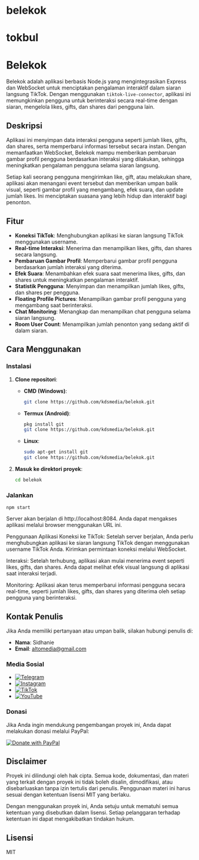 # belekok
# tokbul

# Belekok

Belekok adalah aplikasi berbasis Node.js yang mengintegrasikan Express dan WebSocket untuk menciptakan pengalaman interaktif dalam siaran langsung TikTok. Dengan menggunakan `tiktok-live-connector`, aplikasi ini memungkinkan pengguna untuk berinteraksi secara real-time dengan siaran, mengelola likes, gifts, dan shares dari pengguna lain.

## Deskripsi

Aplikasi ini menyimpan data interaksi pengguna seperti jumlah likes, gifts, dan shares, serta memperbarui informasi tersebut secara instan. Dengan memanfaatkan WebSocket, Belekok mampu memberikan pembaruan gambar profil pengguna berdasarkan interaksi yang dilakukan, sehingga meningkatkan pengalaman pengguna selama siaran langsung.

Setiap kali seorang pengguna mengirimkan like, gift, atau melakukan share, aplikasi akan menangani event tersebut dan memberikan umpan balik visual, seperti gambar profil yang mengambang, efek suara, dan update jumlah likes. Ini menciptakan suasana yang lebih hidup dan interaktif bagi penonton.

## Fitur

- **Koneksi TikTok**: Menghubungkan aplikasi ke siaran langsung TikTok menggunakan username.
- **Real-time Interaksi**: Menerima dan menampilkan likes, gifts, dan shares secara langsung.
- **Pembaruan Gambar Profil**: Memperbarui gambar profil pengguna berdasarkan jumlah interaksi yang diterima.
- **Efek Suara**: Menambahkan efek suara saat menerima likes, gifts, dan shares untuk meningkatkan pengalaman interaktif.
- **Statistik Pengguna**: Menyimpan dan menampilkan jumlah likes, gifts, dan shares per pengguna.
- **Floating Profile Pictures**: Menampilkan gambar profil pengguna yang mengambang saat berinteraksi.
- **Chat Monitoring**: Menangkap dan menampilkan chat pengguna selama siaran langsung.
- **Room User Count**: Menampilkan jumlah penonton yang sedang aktif di dalam siaran.

## Cara Menggunakan

### Instalasi

1. **Clone repositori**:

   - **CMD (Windows)**:
     ```bash
     git clone https://github.com/kdsmedia/belekok.git
     ```

   - **Termux (Android)**:
     ```bash
     pkg install git
     git clone https://github.com/kdsmedia/belekok.git
     ```

   - **Linux**:
     ```bash
     sudo apt-get install git
     git clone https://github.com/kdsmedia/belekok.git
     ```

2. **Masuk ke direktori proyek**:
   ```bash
   cd belekok
   ```
   
### Jalankan

   ```
   npm start
   ```


Server akan berjalan di http://localhost:8084. Anda dapat mengakses aplikasi melalui browser menggunakan URL ini.

Penggunaan Aplikasi
Koneksi ke TikTok: Setelah server berjalan, Anda perlu menghubungkan aplikasi ke siaran langsung TikTok dengan menggunakan username TikTok Anda. Kirimkan permintaan koneksi melalui WebSocket.

Interaksi: Setelah terhubung, aplikasi akan mulai menerima event seperti likes, gifts, dan shares. Anda dapat melihat efek visual langsung di aplikasi saat interaksi terjadi.

Monitoring: Aplikasi akan terus memperbarui informasi pengguna secara real-time, seperti jumlah likes, gifts, dan shares yang diterima oleh setiap pengguna yang berinteraksi.



## Kontak Penulis

Jika Anda memiliki pertanyaan atau umpan balik, silakan hubungi penulis di:

- **Nama**: Sidhanie
- **Email**: [altomedia@gmail.com](mailto:appsidhanie@gmail.com)


### Media Sosial

- [![Telegram](https://img.shields.io/badge/Telegram-0088cc?style=for-the-badge&logo=telegram&logoColor=white)](https://t.me/@sidhanie06)
- [![Instagram](https://img.shields.io/badge/Instagram-E4405F?style=for-the-badge&logo=instagram&logoColor=white)](https://instagram.com/@sidhanie06)
- [![TikTok](https://img.shields.io/badge/TikTok-000000?style=for-the-badge&logo=tiktok&logoColor=white)](https://tiktok.com/@sidhanie06)
- [![YouTube](https://img.shields.io/badge/YouTube-FF0000?style=for-the-badge&logo=youtube&logoColor=white)](https://youtube.com/@sidhanie06)


### Donasi

Jika Anda ingin mendukung pengembangan proyek ini, Anda dapat melakukan donasi melalui PayPal:

[![Donate with PayPal](https://img.shields.io/badge/Donate-PayPal-0070ba?style=for-the-badge&logo=paypal&logoColor=white)](https://paypal.me/sidhanie)



## Disclaimer

Proyek ini dilindungi oleh hak cipta. Semua kode, dokumentasi, dan materi yang terkait dengan proyek ini tidak boleh disalin, dimodifikasi, atau disebarluaskan tanpa izin tertulis dari penulis. Penggunaan materi ini harus sesuai dengan ketentuan lisensi MIT yang berlaku. 

Dengan menggunakan proyek ini, Anda setuju untuk mematuhi semua ketentuan yang disebutkan dalam lisensi. Setiap pelanggaran terhadap ketentuan ini dapat mengakibatkan tindakan hukum.


## Lisensi

MIT
